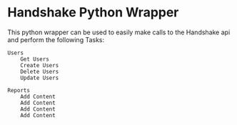Handshake Python Wrapper
=======================

This python wrapper can be used to easily make calls to the Handshake api and perform the following Tasks:
	
	Users
		Get Users
		Create Users
		Delete Users
		Update Users
	
	Reports
		Add Content
		Add Content
		Add Content
		Add Content

		
